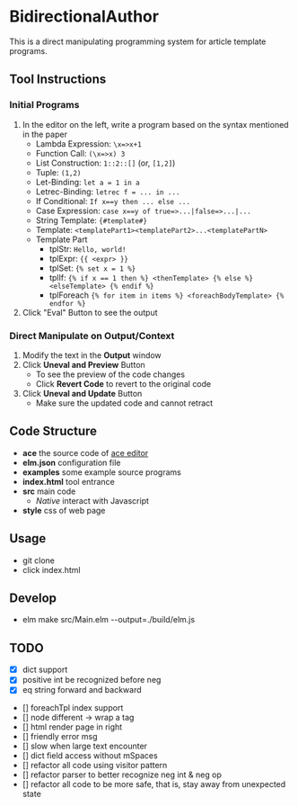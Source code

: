# BidirectionalAuthor
This is a direct manipulating programming system for article template programs.

## Tool Instructions
### Initial Programs
1. In the editor on the left, write a program based on the syntax mentioned in the paper
   - Lambda Expression: `\x=>x+1`
   - Function Call: `(\x=>x) 3`
   - List Construction: `1::2::[]` (or, `[1,2]`)
   - Tuple: `(1,2)`
   - Let-Binding: `let a = 1 in a`
   - Letrec-Binding: `letrec f = ... in ...`
   - If Conditional: `If x==y then ... else ...`
   - Case Expression: `case x==y of true=>...|false=>...|...`
   - String Template: `{#template#}`
   - Template: `<templatePart1><templatePart2>...<templatePartN>`
   - Template Part
     - tplStr: `Hello, world!`
     - tplExpr: `{{ <expr> }}`
     - tplSet: `{% set x = 1 %}`
     - tplIf: `{% if x == 1 then %} <thenTemplate> {% else %} <elseTemplate> {% endif %}`
     - tplForeach `{% for item in items %} <foreachBodyTemplate> {% endfor %}`
2. Click "Eval" Button to see the output

### Direct Manipulate on Output/Context
1. Modify the text in the **Output** window
2. Click **Uneval and Preview** Button
    - To see the preview of the code changes
    - Click **Revert Code** to revert to the original code
3. Click **Uneval and Update** Button
    - Make sure the updated code and cannot retract

## Code Structure
- **ace** the source code of [ace editor](https://ace.c9.io/)
- **elm.json** configuration file
- **examples** some example source programs
- **index.html** tool entrance
- **src** main code
  - *Native* interact with Javascript
- **style** css of web page

## Usage
- git clone
- click index.html

## Develop
- elm make src/Main.elm --output=./build/elm.js

## TODO
- [x] dict support
- [X] positive int be recognized before neg
- [X] eq string forward and backward
- [] foreachTpl index support
- [] node different -> wrap a tag 
- [] html render page in right
- [] friendly error msg
- [] slow when large text encounter
- [] dict field access without mSpaces
- [] refactor all code using visitor pattern
- [] refactor parser to better recognize neg int & neg op
- [] refactor all code to be more safe, that is, stay away from unexpected state